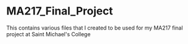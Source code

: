 # MA217_Final_Project
This contains various files that I created to be used for my MA217 final project at Saint Michael's College
